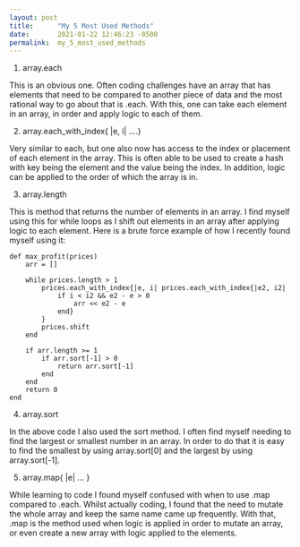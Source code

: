 ```yaml
---
layout: post
title:      "My 5 Most Used Methods"
date:       2021-01-22 12:46:23 -0500
permalink:  my_5_most_used_methods
---
```



1. array.each

This is an obvious one. Often coding challenges have an array that has elements that need to be compared to another piece of data and the most rational way to go about that is .each. With this, one can take each element in an array, in order and apply logic to each of them. 

2. array.each_with_index{ |e, i| ....}

Very similar to each, but one also now has access to the index or placement of each element in the array. This is often able to be used to create a hash with key being the element and the value being the index. In addition, logic can be applied to the order of which the array is in.

3. array.length

This is method that returns the number of elements in an array. I find myself using this for while loops as I shift out elements in an array after applying logic to each element. Here is a brute force example of how I recently found myself using it:

```
def max_profit(prices)
    arr = []
    
    while prices.length > 1
        prices.each_with_index{|e, i| prices.each_with_index{|e2, i2| 
            if i < i2 && e2 - e > 0
                arr << e2 - e
            end}
        }
        prices.shift
    end
    
    if arr.length >= 1
        if arr.sort[-1] > 0
            return arr.sort[-1]
        end
    end
    return 0
end

```

4. array.sort

In the above code I also used the sort method. I often find myself needing to find the largest or smallest number in an array. In order to do that it is easy to find the smallest by using array.sort[0] and the largest by using array.sort[-1].

5. array.map{ |e| ... }

While learning to code I found myself confused with when to use .map compared to .each. Whilst actually coding, I found that the need to mutate the whole array and keep the same name came up frequently. With that, .map is the method used when logic is applied in order to mutate an array, or even create a new array with logic applied to the elements.

